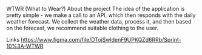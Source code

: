 WTWR (What to Wear?)
About the project
The idea of the application is pretty simple - we make a call to an API, which then responds with the daily weather forecast. We collect the weather data, process it, and then based on the forecast, we recommend suitable clothing to the user.

Links
https://www.figma.com/file/DTojSwldenF9UPKQZd6RRb/Sprint-10%3A-WTWR
